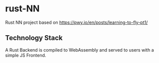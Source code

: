 # rust-NN
Rust NN project based on https://pwy.io/en/posts/learning-to-fly-pt1/

## Technology Stack

A Rust Backend is compiled to WebAssembly and served to users with a simple JS Frontend.

